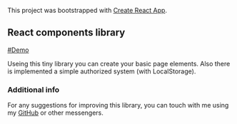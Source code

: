 This project was bootstrapped with [Create React App](https://github.com/facebook/create-react-app).

## React components library
[#Demo](https://codesandbox.io/s/silly-cannon-r1hip)

Useing this tiny library you can create your basic page elements. Also there is implemented a simple authorized system (with LocalStorage).

### Additional info

For any suggestions for improving this library, you can touch with me using my [GitHub](https://github.com/Temu4) or other messengers.
